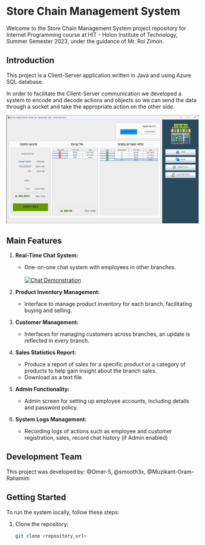 # Store Chain Management System

Welcome to the Store Chain Management System project repository for Internet Programming course at HIT - Holon Institute of Technology, Summer Semester 2023, under the guidance of Mr. Roi Zimon.

## Introduction
This project is a Client-Server application written in Java and using Azure SQL database.

In order to facilitate the Client-Server communication we developed a system to encode and decode actions and objects so we can send the data through a socket and take the appropriate action on the other side.


![Shop Preview](https://raw.githubusercontent.com/Omer-5/ClothingStoreProject/main/src/Store/Images/shop-preview.png)

## Main Features

1. **Real-Time Chat System:**
   - One-on-one chat system with employees in other branches. </br></br>
[![Chat Demonstration](https://markdown-videos-api.jorgenkh.no/url?url=https%3A%2F%2Fwww.youtube.com%2Fwatch%3Fv%3D9lE3vSYuEBA)](https://www.youtube.com/watch?v=9lE3vSYuEBA)

1. **Product Inventory Management:**
   - Interface to manage product inventory for each branch, facilitating buying and selling.

1. **Customer Management:**
   - Interfaces for managing customers across branches, an update is reflected in every branch.

1. **Sales Statistics Report:**
    - Produce a report of sales for a specific product or a category of products to help gain insight about the branch sales.
    - Download as a text file

1. **Admin Functionality:**
   - Admin screen for setting up employee accounts, including details and password policy.

1. **System Logs Management:**
    - Recording logs of actions such as employee and customer registration, sales, record chat history (if Admin enabled)

## Development Team

This project was developed by: @Omer-5, @smooth3x, @Muzikant-Oram-Rahamim

## Getting Started

To run the system locally, follow these steps:

1. Clone the repository:

   ```bash
   git clone <repository_url>
